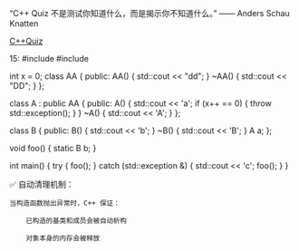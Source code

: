 

“C++ Quiz 不是测试你知道什么，而是揭示你不知道什么。” —— Anders Schau Knatten

[C++Quiz](https://cppquiz.org/quiz/question/1)


15:
#include <iostream>
#include <exception>

int x = 0;
class AA {
public:
  AA() {
    std::cout << "dd";
  }
  ~AA() { std::cout << "DD"; }
};


class A : public AA {
public:
  A() {
    std::cout << 'a';
    if (x++ == 0) {
      throw std::exception();
    }
  }
  ~A() { std::cout << 'A'; }
};

class B {
public:
  B() { std::cout << 'b'; }
  ~B() { std::cout << 'B'; }
  A a;
};

void foo() { static B b; }

int main() {
  try {
    foo();
  }
  catch (std::exception &) {
    std::cout << 'c';
    foo();
  }
}

✅ 自动清理机制：

    当构造函数抛出异常时，C++ 保证：

        已构造的基类和成员会被自动析构

        对象本身的内存会被释放
